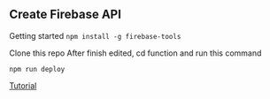 ## Create Firebase API

Getting started 
`npm install -g firebase-tools`

Clone this repo
After finish edited, cd function and run this command

`npm run deploy`

[Tutorial](https://www.youtube.com/watch?v=T8SZv6h2WbY)
